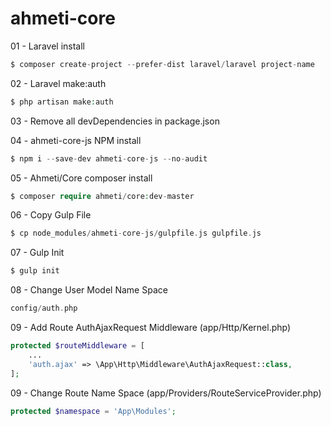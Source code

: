 # ahmeti-core

01 - Laravel install
```php
$ composer create-project --prefer-dist laravel/laravel project-name
```

02 - Laravel make:auth
```php
$ php artisan make:auth
```

03 - Remove all devDependencies in package.json

04 - ahmeti-core-js NPM install
```php
$ npm i --save-dev ahmeti-core-js --no-audit
```

05 - Ahmeti/Core composer install
```php
$ composer require ahmeti/core:dev-master
```

06 - Copy Gulp File
```php
$ cp node_modules/ahmeti-core-js/gulpfile.js gulpfile.js
```

07 - Gulp Init
```php
$ gulp init
```

08 - Change User Model Name Space
```php
config/auth.php
```

09 - Add Route AuthAjaxRequest Middleware (app/Http/Kernel.php)
```php
protected $routeMiddleware = [
    ...
    'auth.ajax' => \App\Http\Middleware\AuthAjaxRequest::class,
];
```

09 - Change Route Name Space (app/Providers/RouteServiceProvider.php)
```php
protected $namespace = 'App\Modules';
```

